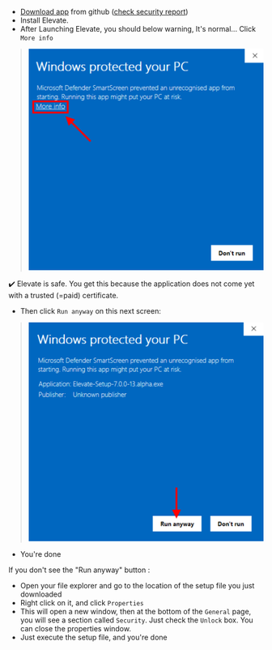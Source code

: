 - <a href="https://github.com/thomaschampagne/elevate/releases/download/7.0.0-beta.2/Elevate-Setup-7.0.0-beta.2.exe" target="_blank">Download app</a> from github (<a href="https://www.virustotal.com/gui/file/2aa61322b118e181bb07e36c49b04ae17d75129ad3b716cd94deffc1086d3cf1" target="_blank">check security report</a>)
- Install Elevate.
- After Launching Elevate, you should below warning, It's normal... Click `More info`

> ![](./imgs/Windows/more-info.png)

✔️ Elevate is safe. You get this because the application does not come yet with a trusted (=paid) certificate.

- Then click `Run anyway` on this next screen:

> ![](./imgs/Windows/run-anyway.png)

- You're done

If you don't see the "Run anyway" button :
- Open your file explorer and go to the location of the setup file you just downloaded
- Right click on it, and click `Properties`
- This will open a new window, then at the bottom of the `General` page, you will see a section called `Security`. Just check the `Unlock` box. You can close the properties window.
- Just execute the setup file, and you're done
